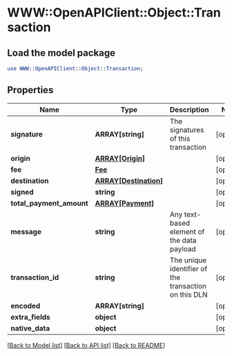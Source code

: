 # WWW::OpenAPIClient::Object::Transaction

## Load the model package
```perl
use WWW::OpenAPIClient::Object::Transaction;
```

## Properties
Name | Type | Description | Notes
------------ | ------------- | ------------- | -------------
**signature** | **ARRAY[string]** | The signatures of this transaction | [optional] 
**origin** | [**ARRAY[Origin]**](Origin.md) |  | [optional] 
**fee** | [**Fee**](Fee.md) |  | [optional] 
**destination** | [**ARRAY[Destination]**](Destination.md) |  | [optional] 
**signed** | **string** |  | [optional] 
**total_payment_amount** | [**ARRAY[Payment]**](Payment.md) |  | [optional] 
**message** | **string** | Any text-based element of the data payload | [optional] 
**transaction_id** | **string** | The unique identifier of the transaction on this DLN | [optional] 
**encoded** | **ARRAY[string]** |  | [optional] 
**extra_fields** | **object** |  | [optional] 
**native_data** | **object** |  | [optional] 

[[Back to Model list]](../README.md#documentation-for-models) [[Back to API list]](../README.md#documentation-for-api-endpoints) [[Back to README]](../README.md)


